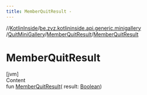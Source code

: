 ```yaml
---
title: MemberQuitResult -
---
```

//[KotlinInside](../../../index.md)/[be.zvz.kotlininside.api.generic.minigallery](../../index.md)
/[QuitMiniGallery](../index.md)/[MemberQuitResult](index.md)/[MemberQuitResult](-member-quit-result.md)

# MemberQuitResult

[jvm]  
Content  
fun [MemberQuitResult](-member-quit-result.md)(
result: [Boolean](https://kotlinlang.org/api/latest/jvm/stdlib/kotlin/-boolean/index.html))  



